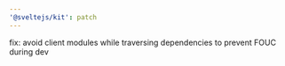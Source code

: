 ```yaml
---
'@sveltejs/kit': patch
---
```


fix: avoid client modules while traversing dependencies to prevent FOUC during dev
